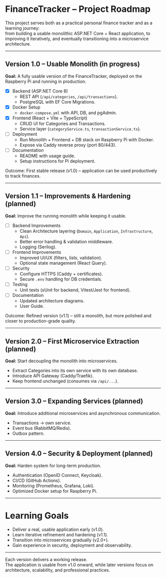 # FinanceTracker – Project Roadmap

This project serves both as a practical personal finance tracker and as a learning journey:  
from building a usable monolithic ASP.NET Core + React application, to improving it iteratively, and eventually transitioning into a microservice architecture.

---
## Version 1.0 – Usable Monolith (in progress)
**Goal:** A fully usable version of the FinanceTracker, deployed on the Raspberry Pi and running in production.

- [x] Backend (ASP.NET Core 8)
  - REST API (`/api/categories`, `/api/transactions`).
  - PostgreSQL with EF Core Migrations.
- [x] Docker Setup
  - `docker-compose.yml` with API, DB, and pgAdmin.
- [x] Frontend (React + Vite + TypeScript)
  - CRUD UI for Categories and Transactions.
  - Service layer (`categoryService.ts`, `transactionService.ts`).
- [ ] Deployment
  - Run Monolith + Frontend + DB stack on Raspberry Pi with Docker.
  - Expose via Caddy reverse proxy (port 80/443).
- [ ] Documentation
  - README with usage guide.
  - Setup instructions for Pi deployment.

Outcome: First stable release (v1.0) – application can be used productively to track finances.

---
## Version 1.1 – Improvements & Hardening (planned)
**Goal:** Improve the running monolith while keeping it usable.

- [ ] Backend Improvements
  - Clean Architecture layering (`Domain`, `Application`, `Infrastructure`, `Api`).
  - Better error handling & validation middleware.
  - Logging (Serilog).
- [ ] Frontend Improvements
  - Improved UI/UX (filters, lists, validation).
  - Optional state management (React Query).
- [ ] Security
  - Configure HTTPS (Caddy + certificates).
  - Secure `.env` handling for DB credentials.
- [ ] Testing
  - Unit tests (xUnit for backend, Vitest/Jest for frontend).
- [ ] Documentation
  - Updated architecture diagrams.
  - User Guide.

Outcome: Refined version (v1.1) – still a monolith, but more polished and closer to production-grade quality.

---
## Version 2.0 – First Microservice Extraction (planned)
**Goal:** Start decoupling the monolith into microservices.

- Extract Categories into its own service with its own database.
- Introduce API Gateway (Caddy/Traefik).
- Keep frontend unchanged (consumes via `/api/...`).

---
## Version 3.0 – Expanding Services (planned)
**Goal:** Introduce additional microservices and asynchronous communication.

- Transactions -> own service.
- Event bus (RabbitMQ/Redis).
- Outbox pattern.

---
## Version 4.0 – Security & Deployment (planned)
**Goal:** Harden system for long-term production.

- Authentication (OpenID Connect, Keycloak).
- CI/CD (GitHub Actions).
- Monitoring (Prometheus, Grafana, Loki).
- Optimized Docker setup for Raspberry Pi.

---
# Learning Goals
- Deliver a real, usable application early (v1.0).
- Learn iterative refinement and hardening (v1.1).
- Transition into microservices gradually (v2.0+).
- Gain experience in security, deployment and observability.

---
Each version delivers a working release.  
The application is usable from v1.0 onward, while later versions focus on architecture, scalability, and professional practices.